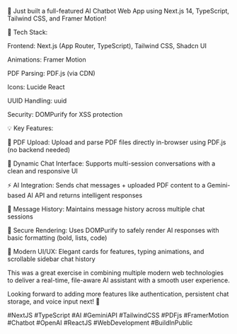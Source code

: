 🚀 Just built a full-featured AI Chatbot Web App using Next.js 14, TypeScript, Tailwind CSS, and Framer Motion!

🧠 Tech Stack:

Frontend: Next.js (App Router, TypeScript), Tailwind CSS, Shadcn UI

Animations: Framer Motion

PDF Parsing: PDF.js (via CDN)

Icons: Lucide React

UUID Handling: uuid

Security: DOMPurify for XSS protection

💡 Key Features:

📁 PDF Upload: Upload and parse PDF files directly in-browser using PDF.js (no backend needed)

💬 Dynamic Chat Interface: Supports multi-session conversations with a clean and responsive UI

⚡ AI Integration: Sends chat messages + uploaded PDF content to a Gemini-based AI API and returns intelligent responses

📜 Message History: Maintains message history across multiple chat sessions

🧼 Secure Rendering: Uses DOMPurify to safely render AI responses with basic formatting (bold, lists, code)

🎨 Modern UI/UX: Elegant cards for features, typing animations, and scrollable sidebar chat history

This was a great exercise in combining multiple modern web technologies to deliver a real-time, file-aware AI assistant with a smooth user experience.

Looking forward to adding more features like authentication, persistent chat storage, and voice input next! 🎯

#NextJS #TypeScript #AI #GeminiAPI #TailwindCSS #PDFjs #FramerMotion #Chatbot #OpenAI #ReactJS #WebDevelopment #BuildInPublic
